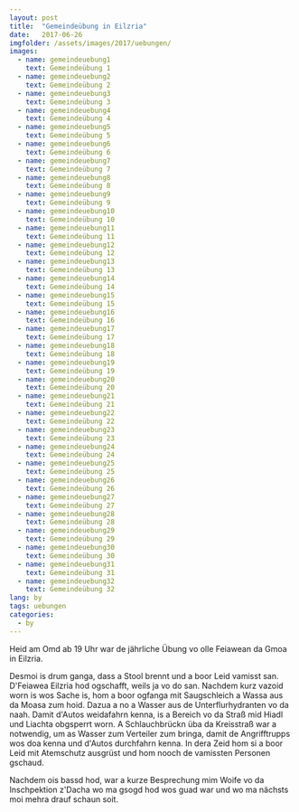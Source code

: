 ```yaml
---
layout: post
title:  "Gemeindeübung in Eilzria"
date:   2017-06-26
imgfolder: /assets/images/2017/uebungen/
images:
  - name: gemeindeuebung1
    text: Gemeindeübung 1
  - name: gemeindeuebung2
    text: Gemeindeübung 2
  - name: gemeindeuebung3
    text: Gemeindeübung 3
  - name: gemeindeuebung4
    text: Gemeindeübung 4
  - name: gemeindeuebung5
    text: Gemeindeübung 5
  - name: gemeindeuebung6
    text: Gemeindeübung 6
  - name: gemeindeuebung7
    text: Gemeindeübung 7
  - name: gemeindeuebung8
    text: Gemeindeübung 8
  - name: gemeindeuebung9
    text: Gemeindeübung 9
  - name: gemeindeuebung10
    text: Gemeindeübung 10
  - name: gemeindeuebung11
    text: Gemeindeübung 11
  - name: gemeindeuebung12
    text: Gemeindeübung 12
  - name: gemeindeuebung13
    text: Gemeindeübung 13
  - name: gemeindeuebung14
    text: Gemeindeübung 14
  - name: gemeindeuebung15
    text: Gemeindeübung 15
  - name: gemeindeuebung16
    text: Gemeindeübung 16
  - name: gemeindeuebung17
    text: Gemeindeübung 17
  - name: gemeindeuebung18
    text: Gemeindeübung 18
  - name: gemeindeuebung19
    text: Gemeindeübung 19
  - name: gemeindeuebung20
    text: Gemeindeübung 20
  - name: gemeindeuebung21
    text: Gemeindeübung 21
  - name: gemeindeuebung22
    text: Gemeindeübung 22
  - name: gemeindeuebung23
    text: Gemeindeübung 23
  - name: gemeindeuebung24
    text: Gemeindeübung 24
  - name: gemeindeuebung25
    text: Gemeindeübung 25
  - name: gemeindeuebung26
    text: Gemeindeübung 26
  - name: gemeindeuebung27
    text: Gemeindeübung 27
  - name: gemeindeuebung28
    text: Gemeindeübung 28
  - name: gemeindeuebung29
    text: Gemeindeübung 29
  - name: gemeindeuebung30
    text: Gemeindeübung 30
  - name: gemeindeuebung31
    text: Gemeindeübung 31
  - name: gemeindeuebung32
    text: Gemeindeübung 32
lang: by
tags: uebungen
categories:
  - by
---
```

Heid am Omd ab 19 Uhr war de jährliche Übung vo olle Feiawean da Gmoa in Eilzria.

Desmoi is drum ganga, dass a Stool brennt und a boor Leid vamisst san. D'Feiawea Eilzria hod ogschafft, weils ja vo do san. Nachdem kurz vazoid worn is wos Sache is, hom a boor ogfanga mit Saugschleich a Wassa aus da Moasa zum hoid. Dazua a no a Wasser aus de Unterflurhydranten vo da naah. Damit d'Autos weidafahrn kenna, is a Bereich vo da Straß mid Hiadl und Liachta obgsperrt worn. A Schlauchbrückn üba da Kreisstraß war a notwendig, um as Wasser zum Verteiler zum bringa, damit de Angrifftrupps wos doa kenna und d'Autos durchfahrn kenna. In dera Zeid hom si a boor Leid mit Atemschutz ausgrüst und hom nooch de vamissten Personen gschaud.

Nachdem ois bassd hod, war a kurze Besprechung mim Woife vo da Inschpektion z'Dacha wo ma gsogd hod wos guad war und wo ma nächsts moi mehra drauf schaun soit.
